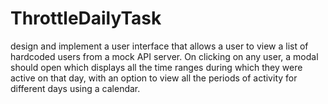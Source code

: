 # ThrottleDailyTask
design and implement a user interface that allows a user to view a list of hardcoded  users from a mock API server. On clicking on any user, a modal should open which displays  all the time ranges during which they were active on that day, with an option to view all the  periods of activity for different days using a calendar.
